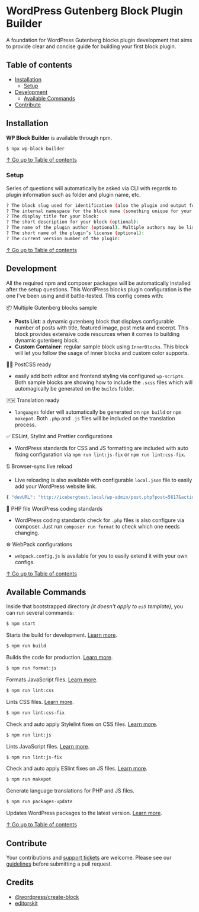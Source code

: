 # WordPress Gutenberg Block Plugin Builder

A foundation for WordPress Gutenberg blocks plugin development that aims to provide clear and concise guide for building your first block plugin.

## Table of contents

* [Installation](#installation)
  * [Setup](#setup)
* [Development](#development)
  * [Available Commands](#available-commands)
* [Contribute](#contribute)

## Installation

**WP Block Builder** is available through npm.

```sh
$ npx wp-block-builder
```

[↑ Go up to Table of contents](#table-of-contents)

### Setup

Series of questions will automatically be asked via CLI with regards to plugin information such as folder and plugin name, etc.

```sh
? The block slug used for identification (also the plugin and output folder name):
? The internal namespace for the block name (something unique for your products):
? The display title for your block:
? The short description for your block (optional):
? The name of the plugin author (optional). Multiple authors may be listed using commas:
? The short name of the plugin’s license (optional):
? The current version number of the plugin:
```

[↑ Go up to Table of contents](#table-of-contents)

## Development

All the required npm and composer packages will be automatically installed after the setup questions. This WordPress blocks plugin configuration is the one I've been using and it battle-tested. This config comes with:

📦 Multiple Gutenberg blocks sample

* **Posts List**: a dynamic gutenberg block that displays configurable number of posts with title, featured image, post meta and excerpt. This block provides extensive code resources when it comes to building dynamic gutenberg block.
* **Custom Container**: regular sample block using `InnerBlocks`. This block will let you follow the usage of inner blocks and custom color supports.

👨‍💻 PostCSS ready

* easily add both editor and frontend styling via configured `wp-scripts`. Both sample blocks are showing how to include the `.scss` files which will automagically be generated on the `builds` folder.

🇵🇭 Translation ready

* `languages` folder will automatically be generated on `npm build` or `npm makepot`. Both `.php` and `.js` files will be included on the translation process.

✅ ESLint, Stylint and Prettier configurations

* WordPress standards for CSS and JS formatting are included with auto fixing configuration via `npm run lint:js-fix` or `npm run lint:css-fix`.

🔃 Browser-sync live reload

* Live reloading is also available with configurable `local.json` file to easily add your WordPress website link.

```sh
{ "devURL": "http://icebergtest.local/wp-admin/post.php?post=5617&action=edit" }
```

📃 PHP file WordPress coding standards

* WordPress coding standards check for `.php` files is also configure via composer. Just run `composer run format` to check which one needs changing.

⚙️ WebPack configurations

* `webpack.config.js` is available for you to easily extend it with your own configs.

[↑ Go up to Table of contents](#table-of-contents)

## Available Commands

Inside that bootstrapped directory _(it doesn't apply to `es5` template)_, you can run several commands:

```bash
$ npm start
```
Starts the build for development. [Learn more](/packages/scripts#start).

```bash
$ npm run build
```
Builds the code for production. [Learn more](/packages/scripts#build).

```bash
$ npm run format:js
```
Formats JavaScript files. [Learn more](/packages/scripts#format-js).

```bash
$ npm run lint:css
```
Lints CSS files. [Learn more](/packages/scripts#lint-style).

```bash
$ npm run lint:css-fix
```
Check and auto apply Stylelint fixes on CSS files. [Learn more](/packages/scripts#lint-style).

```bash
$ npm run lint:js
```
Lints JavaScript files. [Learn more](/packages/scripts#lint-js).

```bash
$ npm run lint:js-fix
```
Check and auto apply ESlint fixes on JS files. [Learn more](/packages/scripts#lint-js).

```bash
$ npm run makepot
```
Generate language translations for PHP and JS files.

```bash
$ npm run packages-update
```
Updates WordPress packages to the latest version. [Learn more](/packages/scripts#packages-update).

[↑ Go up to Table of contents](#table-of-contents)

## Contribute

Your contributions and [support tickets](https://github.com/phpbits/wp-block-builder/issues) are welcome. Please see our [guidelines](https://github.com/phpbits/wp-block-builder/blob/master/.github/CONTRIBUTING.md) before submitting a pull request.

## Credits

- [@wordpress/create-block](https://github.com/WordPress/gutenberg/blob/master/packages/create-block/README.md)
- [editorskit](https://github.com/phpbits/block-options)